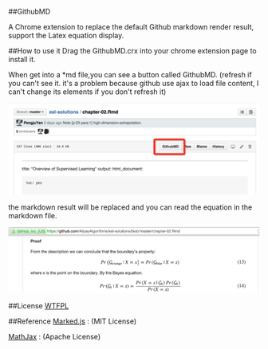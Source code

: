 ##GithubMD

A Chrome extension to replace the default Github markdown render result, support the Latex equation display.

##How to use it
Drag the GithubMD.crx into your chrome extension page to install it.

When get into a *md file,you can see a button called GithubMD.
(refresh if you can't see it. it's a problem because github use ajax to load file content, I can't change its elements if you don't refresh it)

![img](https://raw.githubusercontent.com/justdark/GithubMD/master/effect.png)

the markdown result will be replaced and you can read the equation in the markdown file.

![img](https://raw.githubusercontent.com/justdark/GithubMD/master/effect2.png)

##License
[WTFPL](http://www.wtfpl.net/)

##Reference
[Marked.js](https://github.com/chjj/marked) : (MIT License)

[MathJax](https://www.mathjax.org/) : (Apache License)
